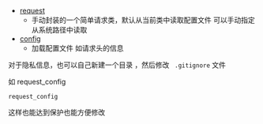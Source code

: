 - [request](./Request.java)
    - 手动封装的一个简单请求类，默认从当前类中读取配置文件 可以手动指定从系统路径中读取
- [config](./Config.java)
    - 加载配置文件 如请求头的信息

对于隐私信息，也可以自己新建一个目录 ，然后修改 `` .gitignore`` 文件


如 request_config

```gitignore
request_config
```

这样也能达到保护也能方便修改